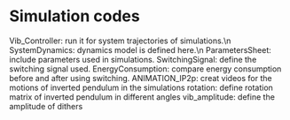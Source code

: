 # Simulation codes
Vib_Controller: run it for system trajectories of simulations.\n
SystemDynamics: dynamics model is defined here.\n
ParametersSheet: include parameters used in simulations.
SwitchingSignal: define the switching signal used.
EnergyConsumption: compare energy consumption before and after using switching.
ANIMATION_IP2p: creat videos for the motions of inverted pendulum in the simulations
rotation: define rotation matrix of inverted pendulum in different angles
vib_amplitude: define the amplitude of dithers

